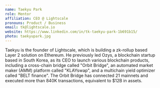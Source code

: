 ```yaml
---
name: Taekyu Park
role: Mentor
affiliation: CEO @ Lightscale
pronouns: Product / Business
email: tk@lightscale.io
website: https://www.linkedin.com/in/tk-taekyu-park-1b691b15/
photo: taekyupark.jpg
---
```


Taekyu is the founder of Lightscale, which is building a zk-rollup based Layer 2 solution on Ethereum. He previously led Ozys, a blockchain startup based in South Korea, as its CEO to launch various blockchain products, including a cross-chain bridge called "Orbit Bridge", an automated market maker (AMM) platform called "KLAYswap", and a multichain yield optimizer called "BELT finance". The Orbit Bridge has connected 21 mainnets and executed more than 840K transactions, equivalent to $12B in assets.
